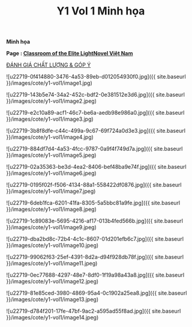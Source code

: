 ﻿---
layout: post
title: Y1 Vol 1 Minh họa
permalink: /y1-vol1/minhhoa/
---

**Minh họa**

**Page : [Classroom of the Elite LightNovel Việt Nam](http://facebook.com/Classroom.of.the.Elite.VN)**

[ĐÁNH GIÁ CHẤT LƯỢNG & GÓP Ý](https://bit.ly/danhgiagopy)

![u22719-0f414880-3476-4a53-89eb-d012054930f0.jpg]({{ site.baseurl }}/images/cote/y1-vol1/image1.jpg)

![u22719-143b5e74-34a2-452c-bdf2-0e381512e3d6.jpg]({{ site.baseurl }}/images/cote/y1-vol1/image2.jpeg)

![u22719-e2c10a89-acf1-46c7-be6a-aedb98e986a0.jpg]({{ site.baseurl }}/images/cote/y1-vol1/image3.jpg)

![u22719-3b8f8dfe-c44c-499a-9c67-69f724a0d3e3.jpg]({{ site.baseurl }}/images/cote/y1-vol1/image4.jpg)

![u22719-884df7d4-4a53-4fcc-9787-0a9f4f749d7a.jpg]({{ site.baseurl }}/images/cote/y1-vol1/image5.jpeg)

![u22719-02a35363-be3d-4ea2-8406-bef48ba9e74f.jpg]({{ site.baseurl }}/images/cote/y1-vol1/image6.jpeg)

![u22719-0195f02f-f506-4134-88a1-558422df0876.jpg]({{ site.baseurl }}/images/cote/y1-vol1/image7.jpeg)

![u22719-6deb1fca-6201-41fa-8305-5a5bbc81a9fe.jpg]({{ site.baseurl }}/images/cote/y1-vol1/image8.jpeg)

![u22719-1c89083e-5695-4216-af17-013b4fed566b.jpg]({{ site.baseurl }}/images/cote/y1-vol1/image9.jpeg)

![u22719-dba2bd8c-72b4-4c1c-8607-01d201efb6c7.jpg]({{ site.baseurl }}/images/cote/y1-vol1/image10.jpeg)

![u22719-99062f63-25ef-4391-8d2a-d94f928db78f.jpg]({{ site.baseurl }}/images/cote/y1-vol1/image11.jpeg)

![u22719-0ec77688-4297-48e7-8df0-1f19a98a43a8.jpg]({{ site.baseurl }}/images/cote/y1-vol1/image12.jpeg)

![u22719-81e85ced-3980-4869-95a4-0c1902a25ea8.jpg]({{ site.baseurl }}/images/cote/y1-vol1/image13.jpeg)

![u22719-d784f201-17fe-47bf-9ac2-a595ad55f8ad.jpg]({{ site.baseurl }}/images/cote/y1-vol1/image14.jpeg)
